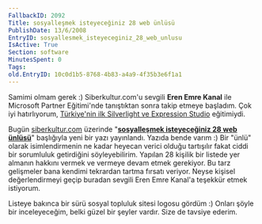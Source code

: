 ```yaml
---
FallbackID: 2092
Title: sosyalleşmek isteyeceğiniz 28 web ünlüsü
PublishDate: 13/6/2008
EntryID: sosyallesmek_isteyeceginiz_28_web_unlusu
IsActive: True
Section: software
MinutesSpent: 0
Tags: 
old.EntryID: 10c0d1b5-8768-4b83-a4a9-4f35b3e6f1a1
---
```

Samimi olmam gerek :) Siberkultur.com'u sevgili **Eren Emre Kanal** ile
Microsoft Partner Eğitimi'nde tanıştıktan sonra takip etmeye başladım.
Çok iyi hatırlıyorum, [Türkiye'nin ilk Silverlight ve Expression
Studio](http://daron.yondem.com/tr/post/c599684d-04ea-4aca-a7cb-971c384ba71a)
eğitimiydi.

Bugün [siberkultur.com](http://www.siberkultur.com) üzerinde
"**[sosyalleşmek isteyeceğiniz 28 web
ünlüsü](http://www.siberkultur.com/?q=web-unluleriyle-kaynasin)**"
başlığıyla yeni bir yazı yayınlandı. Yazıda bende varım :) Bir "ünlü"
olarak isimlendirmenin ne kadar heyecan verici olduğu tartışılır fakat
ciddi bir sorumluluk getirdiğini söyleyebilirim. Yapılan 28 kişilik bir
listede yer almanın hakkını vermek ve vermeye devam etmek gerekiyor. Bu
tarz gelişmeler bana kendimi tekrardan tartma fırsatı veriyor. Neyse
kişisel değerlendirmeyi geçip buradan sevgili Eren Emre Kanal'a teşekkür
etmek istiyorum.

Listeye bakınca bir sürü sosyal topluluk sitesi logosu gördüm :) Onları
şöyle bir inceleyeceğim, belki güzel bir şeyler vardır. Size de tavsiye
ederim.


